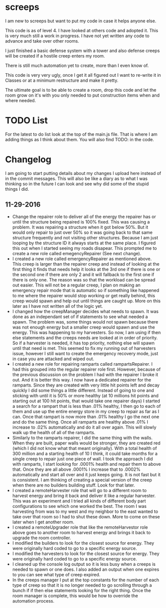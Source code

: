 # screeps
I am new to screeps but want to put my code in case it helps anyone else.

This code is as of level 4.  I have looked at others code and adopted it.  This is very much still a work in progress.  I have not yet written any code to advance and take over other rooms.

I just finished a basic defense system with a tower and also defense creeps will be created if a hostile creep enters my room.

There is still much automation yet to create, more than I even know of.

This code is very very ugly, once I get it all figured out I want to re-write it in Classes or at a minimum restructure and make it pretty.

The ultimate goal is to be able to create a room, drop this code and let the room grow on it's with you only needed to put construction items when and where needed.

# TODO List
For the latest to do list look at the top of the main.js file.  That is where I am adding things as I think about them.  You will also find TODO: in the code.

# Changelog
I am going to start putting details about my changes I upload here instead of in the commit messages.  This will also be like a diary as to what I was thinking so in the future I can look and see why did some of the stupid things I did.

## 11-29-2016

* Change the repairer role to deliver all of the energy the repairer has or until the structure being repaired is 100% fixed.  This was causing a problem.  It was repairing a structure when it got below 50%.  But it would only repair to just over 50% so it was going back to that same structure frequently and not visiting other structures.  Because I am just looping by the structure ID it always starts at the same place.  I figured this out when I started seeing my roads disapear.  This prompted me to create a new role called emegencyRepairer (See next change).
* I created a new role called emergencyRepairer as mentioned above.  This creep is larger than the repairer creep and instead of looking at the first thing it finds that needs help it looks at the 3rd one if there is one or the second one if there are only 2 and it will fallback to the first one if there is only one.  The reason was so that the workload can be spread out easier.  This will not be a regular creep, I plan on making an emergency repair mode that is automatic so if something like happened to me where the repairer would stop working or get really behind, this creep would spawn and help out until things are caught up.  More on this later as I have not written all of the logic yet.
* I changed how the creepManager decides what needs to spawn.  It was done as an independant set of if statements to see what needed a spawn.  The problem was, some things would not spawn because there was not enough energy but a smaller creep would spawn and use the energy.  This was happening to my harvesters.  So now, I am using if then else statements and the creeps needs are looked at in order of priority.  So if a harvester is needed, it has top priority, nothing else will spawn until that need is met.  This seemed to fix my running out of harvesters issue, however I still want to create the emergency recovery mode, just in case you are attacked and wiped out.
* I created a new role for repairing ramparts called rampartsRepairer.  I had this grouped into the regular repairer role first.  However, because of the previous discussion on the problem I had with the repairer I broke it out.  And it is better this way.  I now have a dedicated repairer for the ramparts.  Since they are created with very little hit points left and decay quickly I did some things a little different.  Instead of going to one and sticking with until it is 50% or more healthy (at 10 millions hit points and starting out at 100 hit points, that would take one repairer days) I started a search for a rampart that is less than .01% healthy, I then go to each of them and use up the entire energy store in my creep to repair as far as I can.  Once that rampart is now more than .01% healthy I go the next one and do the same thing.  Once all ramparts are healthy above .01% I increase to .02% automatically and do it all over again.  This will slowly walk up the health of all of the ramparts.
* Similarly to the ramparts repairer, I did the same thing with the walls.  When they are built, paper walls would be stronger, they are created red (which I did not know what that meant originally).  With a total health of 300 million and a starting health of 10 I think, it could take months for a single creep to repair just one piece of wall.  I took the approach I did with ramparts, I start looking for .0001% health and repair them to above that.  Once they are all above .0001% I increase that to .0002% automatically and start all over and it just keeps going.  It is not fast but it is consistent.  I am thinking of creating a special version of the creep when there are no builders building stuff.  Look for that later.
* I created a remoteHarvester role that will go to a different room to harvest energy and bring it back and deliver it like a regular harvester.  This was an experiment and I tried all kinds of different body part configurations to see which one worked the best.  The room I was harvesting from was to my west and my neighbor to the east wanted to take over that room so I had to shut these down.  More to come on these later when I get another room.
* I created a remoteUpgrader role that like the remoteHarvestor role above goes to another room to harvest energy and brings it back to upgrade the room controller.
* I modified the builders to look for the closest source for energy.  They were originally hard coded to go to a specific energy source.
* I modified the harvesters to look for the closest source for energy.  They were originally hard coded to go to a specific energy source.
* I cleaned up the console log output so it is less busy when a creeps is needed to spawn or one does.  I also added an output when one expires to you can see what type of creep expired.
* In the creeps manager I put at the top constants for the number of each type of creep so that it is no longer needed to go scrolling through a bunch if if then else statements looking for the right thing.  Once the room manager is complete, this would be how to override the automation process.

